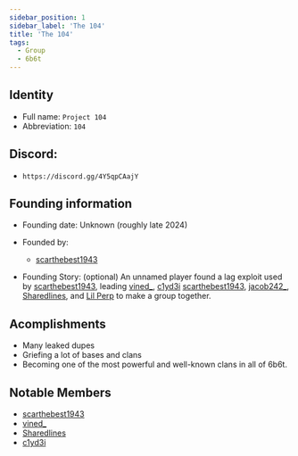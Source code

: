 ```yaml
---
sidebar_position: 1
sidebar_label: 'The 104'
title: 'The 104'
tags:
  - Group
  - 6b6t
---
```



## Identity
* Full name: `Project 104` 
* Abbreviation: `104`

## Discord:
* `https://discord.gg/4Y5qpCAajY`

## Founding information
* Founding date: Unknown (roughly late 2024)
* Founded by: 
  * [scarthebest1943](../Players/scar.md)

* Founding Story: (optional)
An unnamed player found a lag exploit used by [scarthebest1943](.../Players/scar.md), leading [vined_](/Players/vined_), [c1yd3i](/Players/clyde.md) [scarthebest1943](/Players/scar.md),  [jacob242_](/Players/jacob242.md), [Sharedlines](/Players/sharedlines.md), and [Lil Perp](/Players/lilperp.md) to make a group together.

## Acomplishments
- Many leaked dupes
- Griefing a lot of bases and clans
- Becoming one of the most powerful and well-known clans in all of 6b6t.

## Notable Members
- [scarthebest1943](../Players/scar.md) 
- [vined_](../Players/vined_.md) 
- [Sharedlines](../Players/sharedlines.md) 
- [c1yd3i](../Players/clyde.md) 

